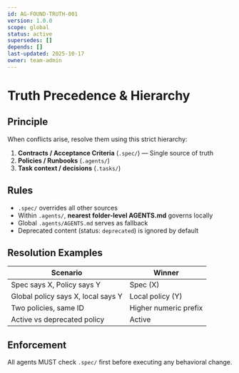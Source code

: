 ```yaml
---
id: AG-FOUND-TRUTH-001
version: 1.0.0
scope: global
status: active
supersedes: []
depends: []
last-updated: 2025-10-17
owner: team-admin
---
```


# Truth Precedence & Hierarchy

## Principle

When conflicts arise, resolve them using this strict hierarchy:

1. **Contracts / Acceptance Criteria** (`.spec/`) — Single source of truth
2. **Policies / Runbooks** (`.agents/`)
3. **Task context / decisions** (`.tasks/`)

## Rules

- `.spec/` overrides all other sources
- Within `.agents/`, **nearest folder-level AGENTS.md** governs locally
- Global `.agents/AGENTS.md` serves as fallback
- Deprecated content (status: `deprecated`) is ignored by default

## Resolution Examples

| Scenario                         | Winner                    |
| -------------------------------- | ------------------------- |
| Spec says X, Policy says Y       | Spec (X)                  |
| Global policy says X, local says Y | Local policy (Y)         |
| Two policies, same ID            | Higher numeric prefix     |
| Active vs deprecated policy      | Active                    |

## Enforcement

All agents MUST check `.spec/` first before executing any behavioral change.
